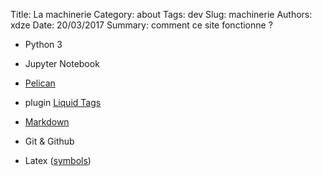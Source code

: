 Title: La machinerie
Category: about
Tags: dev
Slug: machinerie
Authors: xdze
Date: 20/03/2017
Summary: comment ce site fonctionne ?

- Python 3
- Jupyter Notebook

- [Pelican]( http://docs.getpelican.com/en/stable/ )
- plugin [Liquid Tags](https://github.com/getpelican/pelican-plugins/tree/master/liquid_tags)

- [Markdown](https://daringfireball.net/projects/markdown/syntax)

- Git & Github

- Latex ([symbols](http://web.ift.uib.no/Teori/KURS/WRK/TeX/symALL.html))